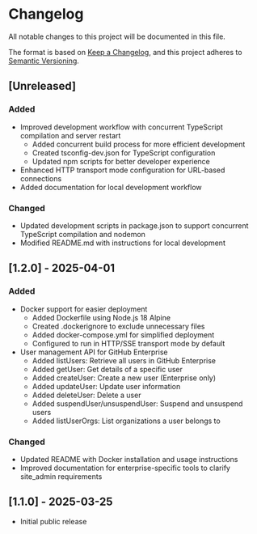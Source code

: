 # Changelog

All notable changes to this project will be documented in this file.

The format is based on [Keep a Changelog](https://keepachangelog.com/en/1.0.0/),
and this project adheres to [Semantic Versioning](https://semver.org/spec/v2.0.0.html).

## [Unreleased]

### Added

- Improved development workflow with concurrent TypeScript compilation and server restart
  - Added concurrent build process for more efficient development
  - Created tsconfig-dev.json for TypeScript configuration
  - Updated npm scripts for better developer experience
- Enhanced HTTP transport mode configuration for URL-based connections
- Added documentation for local development workflow

### Changed

- Updated development scripts in package.json to support concurrent TypeScript compilation and nodemon
- Modified README.md with instructions for local development

## [1.2.0] - 2025-04-01

### Added

- Docker support for easier deployment
  - Added Dockerfile using Node.js 18 Alpine
  - Created .dockerignore to exclude unnecessary files
  - Added docker-compose.yml for simplified deployment
  - Configured to run in HTTP/SSE transport mode by default
- User management API for GitHub Enterprise
  - Added listUsers: Retrieve all users in GitHub Enterprise
  - Added getUser: Get details of a specific user
  - Added createUser: Create a new user (Enterprise only)
  - Added updateUser: Update user information
  - Added deleteUser: Delete a user
  - Added suspendUser/unsuspendUser: Suspend and unsuspend users
  - Added listUserOrgs: List organizations a user belongs to

### Changed

- Updated README with Docker installation and usage instructions
- Improved documentation for enterprise-specific tools to clarify site_admin requirements

## [1.1.0] - 2025-03-25

- Initial public release
